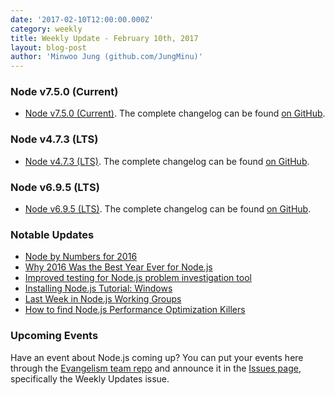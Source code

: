 ```yaml
---
date: '2017-02-10T12:00:00.000Z'
category: weekly
title: Weekly Update - February 10th, 2017
layout: blog-post
author: 'Minwoo Jung (github.com/JungMinu)'
---
```


### Node v7.5.0 (Current)

- [Node v7.5.0 (Current)](/blog/release/v7.5.0/). The complete changelog can be found [on GitHub](https://github.com/nodejs/node/blob/main/doc/changelogs/CHANGELOG_V7.md#7.5.0).

### Node v4.7.3 (LTS)

- [Node v4.7.3 (LTS)](/blog/release/v4.7.3/). The complete changelog can be found [on GitHub](https://github.com/nodejs/node/blob/main/doc/changelogs/CHANGELOG_V4.md#4.7.3).

### Node v6.9.5 (LTS)

- [Node v6.9.5 (LTS)](/blog/release/v6.9.5/). The complete changelog can be found [on GitHub](https://github.com/nodejs/node/blob/main/doc/changelogs/CHANGELOG_V6.md#6.9.5).

### Notable Updates

- [Node by Numbers for 2016](https://nodesource.com/node-by-numbers)
- [Why 2016 Was the Best Year Ever for Node.js](https://nodesource.com/blog/why-2016-was-the-best-year-ever-for-node-js-node-by-numbers-2016)
- [Improved testing for Node.js problem investigation tool](https://developer.ibm.com/node/2017/02/03/improved-testing-for-node-js-problem-investigation-tool/)
- [Installing Node.js Tutorial: Windows](https://nodesource.com/blog/installing-nodejs-tutorial-windows)
- [Last Week in Node.js Working Groups](https://nodesource.com/blog/last-week-in-node-js-working-groups-january-30-2017)
- [How to find Node.js Performance Optimization Killers](https://community.risingstack.com/how-to-find-node-js-performance-optimization-killers/)

### Upcoming Events

Have an event about Node.js coming up? You can put your events here through the [Evangelism team repo](https://github.com/nodejs/evangelism) and announce it in the [Issues page](https://github.com/nodejs/evangelism/issues), specifically the Weekly Updates issue.

